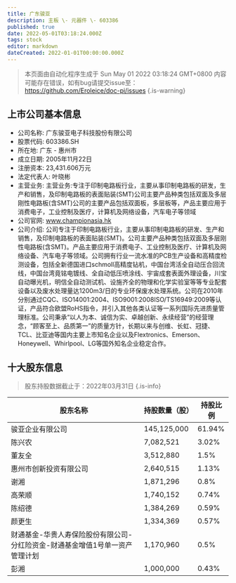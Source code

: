 ```yaml
---
title: 广东骏亚
description: 主板 \- 元器件 \- 603386
published: true
date: 2022-05-01T03:18:24.000Z
tags: stock
editor: markdown
dateCreated: 2022-01-01T00:00:00.000Z
---
```


> 本页面由自动化程序生成于 Sun May 01 2022 03:18:24 GMT+0800
> 内容可能存在错误，如有bug请提交issue至：https://github.com/Eroleice/doc-pi/issues
{.is-warning}

## 上市公司基本信息
- 公司名称: 广东骏亚电子科技股份有限公司
- 股票代码: 603386.SH
- 所在地: 广东 - 惠州市
- 成立日期: 2005年11月22日
- 注册资本: 23,431.606万元
- 法定代表人: 叶晓彬
- 主营业务: 主营业务:专注于印制电路板行业，主要从事印制电路板的研发，生产和销售，及印制电路板的表面贴装(SMT)公司主要产品种类包括双面及多层刚性电路板(含SMT)公司的主要产品包括双面板，多层板等，产品主要应用于消费电子，工业控制及医疗，计算机及网络设备，汽车电子等领域
- 公司官网: www.championasia.hk
- 公司介绍: 公司专注于印制电路板行业，主要从事印制电路板的研发、生产和销售，及印制电路板的表面贴装(SMT)。公司主要产品种类包括双面及多层刚性电路板(含SMT)。产品主要应用于消费电子、工业控制及医疗、计算机及网络设备、汽车电子等领域。公司拥有行业一流水准的PCB生产设备和高精度检测设备，包括全新德国进口schmoll高精度钻机，中国台湾活全自动压合回流线，中国台湾竟铭电镀线、全自动低压喷涂线、宇宙成套表面外理设备，川宝自动曝光机，明信全自动测试机、设施齐全的物理和化学实验室等等专业配套设备以及废水处理量达1200m3/日的专业环保废水处理系统。公司在2010年分别通过CQC、ISO14001:2004、ISO9001:2008ISO/TS16949:2009等认证，产品符合欧盟RoHS指令，并引入其他各类认证等一系列国际先进质量管理标准。公司秉承“以人为本、诚信为实、卓越创新、永续经营”的经营理念，“顾客至上、品质第一”的质量方针，长期以来与创维、长虹、冠捷、TCL、比亚迪等国内主要上市知名企业以及Flextronics、Emerson、Honeywell、Whirlpool、LG等国外知名企业稳定合作。


## 十大股东信息
> 股东持股数据截止于：2022年03月31日
{.is-info}

| 股东名称 | 持股数量（股） | 持股比例 |
| --- | --- | --- |
| 骏亚企业有限公司 | 145,125,000 | 61.94% |
| 陈兴农 | 7,082,521 | 3.02% |
| 董友全 | 3,512,880 | 1.5% |
| 惠州市创新投资有限公司 | 2,640,515 | 1.13% |
| 谢湘 | 1,871,296 | 0.8% |
| 高荣顺 | 1,740,152 | 0.74% |
| 陈绍德 | 1,384,269 | 0.59% |
| 颜更生 | 1,334,369 | 0.57% |
| 财通基金-华贵人寿保险股份有限公司-分红险资金-财通基金增值1号单一资产管理计划 | 1,170,960 | 0.5% |
| 彭湘 | 1,000,000 | 0.43% |




